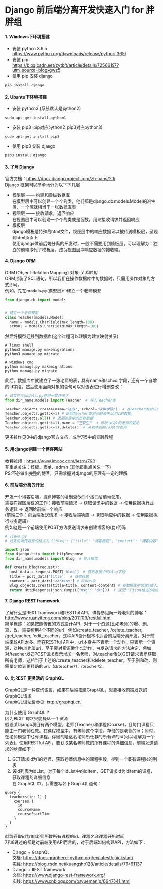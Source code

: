 # Django 前后端分离开发快速入门 for 胖胖组

#### 1. Windows下环境搭建
- 安装 python 3.6.5 <br>
https://www.python.org/downloads/release/python-365/
- 安装 pip <br>
https://blog.csdn.net/zytbft/article/details/72566197?utm_source=blogxgwz5
- 使用 pip 安装 django
```cmd
pip install django
```

#### 2. Ubuntu下环境搭建
- 安装 python3 (系统默认是python2)
```shell
sudo apt-get install python3
```
- 安装 pip3 (pip对应python2, pip3对应python3)
```shell
sudo apt-get install pip3
```
- 使用 pip3 安装 django
```shell
pip3 install django
```

#### 3. 了解 Django
官方文档：https://docs.djangoproject.com/zh-hans/2.1/ <br>
Django 框架可以简单地分为以下下几层
- 模型层 —— 构建和操纵数据库<br>
在模型层中可以创建一个个的类，他们都是django.db.models.Model的派生类，一个类就相当于一张数据库表
- 视图层 —— 接收请求，返回响应<br>
在视图层中可以创建一个个的类或是函数，用来接收请求并返回响应
- 模板层<br>
django模板是特殊的html文件，视图层中的响应数据可以被传到模板层，呈现到html页面上 <br>
使用django做前后端分离的开发时，一般不需要用到模板层。可以理解为：独立的前端取代了模板层，成为视图层中响应数据的接收端。

#### 4. Django ORM
ORM (Object-Relation Mapping) 对象-关系映射 <br>
ORM封装了SQL语句，所以我们在操作数据库中的数据时，只需用操作对象的方式即可。<br>
例如，先在models.py(模型层)中建立一个老师模型
```python
from django.db import models


# 建立一个老师模型
class Teacher(models.Model):
  name = models.CharField(max_length=100)
  school = models.CharField(max_length=100)
```
然后将模型迁移到数据库(这个过程可以理解为建立映射关系)
```shell
# linux shell
python3 manage.py makemigrations
python3 manage.py migrate

# windows cmd
python manage.py makemigrations
python manage.py migrate
```
此后，数据库中就建立了一张老师的表，具有name和school字段，还有一个自增的id字段。然后使用面向对象的语句可以对该表进行增删查改：
```python
# 该文件与models.py在同一文件夹下
from dir_name.models import Teacher  # 导入Teacher类

Teacher.objects.create(name="赵方", school="软件学院")  # 在Teacher类对应的表中创建(插入)一条数据
Teacher.objects.get(pk=1) # 返回Teacher类对应的表中id为1的数据
Teacher.objects.all() # 返回该表中的所有数据
Teacher.objects.get(pk=1).name = "王安生"  # 修改id为1的老师的姓名
Teacher.objects.get(pk=1).delete()  # 从表中删除id为1的老师

```
更多操作见3中的django官方文档，或学习5中的实践教程

#### 5. 用django创建一个博客网站
教程视频：https://www.imooc.com/learn/790 <br>
非重点关注：模板、表单、admin (其他都重点关注一下) <br>
PS:不必做出完整的博客，只需掌握对django的原理有一定的理解

#### 6. 前后端分离的开发
开发一个博客后端，提供博客的增删查改四个接口给前端使用。<br>
需要在视图层做的工作：接收前端请求 -> 获取请求中的数据 -> 使用数据执行业务逻辑 -> 返回给前端一个响应 <br>
(前端工作：向后端发送请求 -> 接收后端响应 -> 获取响应中的数据 -> 使用数据执行业务逻辑) <br>
例如这是一个前端使用POST方法发送请求来创建博客的(伪)代码
```python
# views.py
# 规定前端传数据的格式为 {"blog": {"title": "博客标题", "content": "博客内容"}}

import json
from django.http import HttpResponse
from dir_name.models import Blog  # 导入模型

def create_blog(request):
  post_data = request.POST['blog']  # 获取数据中的blog字段
  title = post_data['title']  # 获取标题
  content = post_data['content'] # 获取内容
  Blog.objects.create(title=title, content=content) # 在数据库中创建(插入)博客
  return HttpResponse(json.dumps({"msg": "ok"}))  # 返回一个json格式的响应给前端
```
#### 7. Django REST framework
了解什么是REST framework和RESTful API，详情参见阮一峰老师的博客：http://www.ruanyifeng.com/blog/2011/09/restful.html <br>
简单概述：如果按照传统的方式设计API，对于一个资源(比如老师)的增、删、查、改，需要使用4个不同的url，例如/create_teacher, /delete_teacher, /get_teacher, /edit_teacher，这种API设计根本不适合前后端分离开发，对于前端来说API太多。而在RESTful API中，url本身并不表示一个动作，只表示一个资源，这种url也叫uri，至于要对资源做什么动作，由发送请求的方法决定，例如对/teacher发送POST请求表示增加一名老师，对/teacher发送GET请求表示获取所有老师，这相当于上述的/create_teacher和/delete_teacher。至于删和改，则需要定位到更精确的uri，如/teacher/1，/teacher/2。

#### 8. 比 REST 更灵活的 GraphQL
GraphQL是一种查询语言，如果在后端搭建GraphQL，就能接收前端发送的GraphQL请求 <br>
GraphQL语法请参见: http://graphql.cn/ <br>

为什么使用 GraphQL ? <br>
因为REST 每次只能操纵一个资源 <br>
假设某Django项目有两个模型，老师(Teacher)和课程(Course)，且每门课程只能由一门老师任教。在课程模型中，有老师这个字段，存储的是老师的id；同时，在老师模型中也有课程，存储的是这名老师所任教的所有课的id(可以理解为一个列表)。使用RESTful API，要获取某名老师教的所有课程的详细信息，前端发送请求的步骤如下： <br>
1. GET请求id为1的老师，获取老师信息中的课程字段，得到一个装有课程id的列表<br>
2. 设id列表为idList，对于每个idList中的idItem，GET请求id为idItem的课程，获取课程的详细信息<br>
在 GraphQL 中，只需要写如下GraphQL语句：<br>
```gql
query {
  teachers(id: 1) {
    courses {
      id
      courseName
      courseStartTime
    }
  }
}
```
就能获取id为1的老师所教所有课程的id、课程名和课程开始时间 <br>
7和8讲述的都是对前端使用API而言的，对于后端如何构建API，方法如下：<br>
- Django + GraphQL <br>
文档: https://docs.graphene-python.org/en/latest/quickstart/ <br>
实践: https://blog.csdn.net/kuangshp128/article/details/79491137
- Django + REST framework <br>
文档: https://www.django-rest-framework.org/ <br>
实践: https://www.cnblogs.com/bayueman/p/6647641.html
